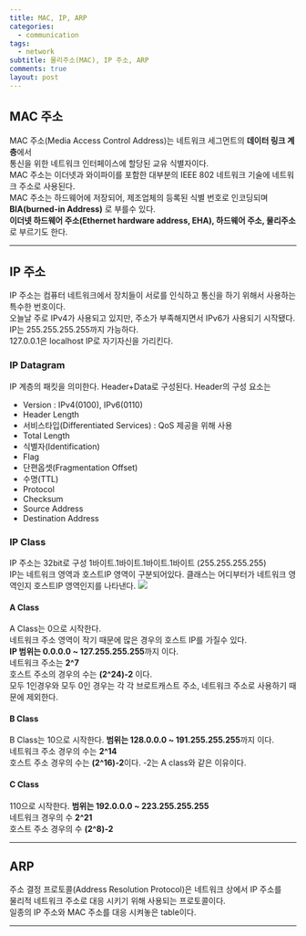 ```yaml
---
title: MAC, IP, ARP
categories:
  - communication
tags:
  - network
subtitle: 물리주소(MAC), IP 주소, ARP
comments: true
layout: post
---
```


## MAC 주소

MAC 주소(Media Access Control Address)는 네트워크 세그먼트의 **데이터 링크 계층**에서  
통신을 위한 네트워크 인터페이스에 할당된 교유 식별자이다.  
MAC 주소는 이더넷과 와이파이를 포함한 대부분의 IEEE 802 네트워크 기술에 네트워크 주소로 사용된다.  
MAC 주소는 하드웨어에 저장되어, 제조업체의 등록된 식별 번호로 인코딩되며 **BIA(burned-in Address)** 로 부를수 있다.  
**이더넷 하드웨어 주소(Ethernet hardware address, EHA), 하드웨어 주소, 물리주소**로 부르기도 한다.

---

## IP 주소

IP 주소는 컴퓨터 네트워크에서 장치들이 서로를 인식하고 통신을 하기 위해서 사용하는 특수한 번호이다.  
오늘날 주로 IPv4가 사용되고 있지만, 주소가 부족해지면서 IPv6가 사용되기 시작됐다.
IP는 255.255.255.255까지 가능하다.  
127.0.0.1은 localhost IP로 자기자신을 가리킨다.

### IP Datagram

IP 계층의 패킷을 의미한다. Header+Data로 구성된다.
Header의 구성 요소는

- Version : IPv4(0100), IPv6(0110)
- Header Length
- 서비스타입(Differentiated Services) : QoS 제공을 위해 사용
- Total Length
- 식별자(Identification)
- Flag
- 단편옵셋(Fragmentation Offset)
- 수명(TTL)
- Protocol
- Checksum
- Source Address
- Destination Address

### IP Class

IP 주소는 32bit로 구성 1바이트.1바이트.1바이트.1바이트 (255.255.255.255)  
IP는 네트워크 영역과 호스트IP 영역이 구분되어있다.
클래스는 어디부터가 네트워크 영역인지 호스트IP 영역인지를 나타낸다.
<img src="https://t1.daumcdn.net/cfile/tistory/99068D495BE8101D34"/>

#### A Class

A Class는 0으로 시작한다.  
네트워크 주소 영역이 작기 때문에 많은 경우의 호스트 IP를 가질수 있다.  
**IP 범위는 0.0.0.0 ~ 127.255.255.255**까지 이다.  
네트워크 주소는 **2^7**  
호스트 주소의 경우의 수는 **(2^24)-2** 이다.  
모두 1인경우와 모두 0인 경우는 각 각 브로트캐스트 주소, 네트워크 주소로 사용하기 때문에 제외한다.

#### B Class

B Class는 10으로 시작한다.
**범위는 128.0.0.0 ~ 191.255.255.255**까지 이다.  
네트워크 주소 경우의 수는 **2^14**  
호스트 주소 경우의 수는 **(2^16)-2**이다.
-2는 A class와 같은 이유이다.

#### C Class

110으로 시작한다.
**범위는 192.0.0.0 ~ 223.255.255.255**  
네트워크 경우의 수 **2^21**  
호스트 주소 경우의 수 **(2^8)-2**

---

## ARP

주소 결정 프로토콜(Address Resolution Protocol)은 네트워크 상에서 IP 주소를  
물리적 네트워크 주소로 대응 시키기 위해 사용되는 프로토콜이다.  
일종의 IP 주소와 MAC 주소를 대응 시켜놓은 table이다.

---
